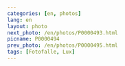 ```yaml
---
categories: [en, photos]
lang: en
layout: photo
next_photo: /en/photos/P0000493.html
picname: P0000494
prev_photo: /en/photos/P0000495.html
tags: [Fotofalle, Lux]
---
```

